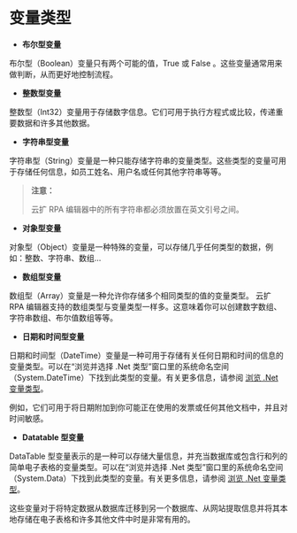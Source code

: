 # 变量类型

- **布尔型变量**

布尔型（Boolean）变量只有两个可能的值，True 或 False 。这些变量通常用来做判断，从而更好地控制流程。

- **整数型变量**

整数型（Int32）变量用于存储数字信息。它们可用于执行方程式或比较，传递重要数据和许多其他数据。

- **字符串型变量**

字符串型（String）变量是一种只能存储字符串的变量类型。这些类型的变量可用于存储任何信息，如员工姓名、用户名或任何其他字符串等等。

> **注意：**
>
> 云扩 RPA 编辑器中的所有字符串都必须放置在英文引号之间。

- **对象型变量**

对象型（Object）变量是一种特殊的变量，可以存储几乎任何类型的数据，例如：整数、字符串、数组…

- **数组型变量**

数组型（Array）变量是一种允许你存储多个相同类型的值的变量类型。
云扩 RPA 编辑器支持的数组类型与变量类型一样多。这意味着你可以创建数字数组、字符串数组、布尔值数组等等。

- **日期和时间型变量**

日期和时间型（DateTime）变量是一种可用于存储有关任何日期和时间的信息的变量类型。可以在“浏览并选择 .Net 类型”窗口里的系统命名空间（System.DateTime）下找到此类型的变量。有关更多信息，请参阅 [浏览 .Net 变量类型](./Variables.md)。

例如，它们可用于将日期附加到你可能正在使用的发票或任何其他文档中，并且对时间敏感。

- **Datatable 型变量**

DataTable 型变量表示的是一种可以存储大量信息，并充当数据库或包含行和列的简单电子表格的变量类型。可以在“浏览并选择 .Net 类型”窗口里的系统命名空间（System.Data）下找到此类型的变量。有关更多信息，请参阅 [浏览 .Net 变量类型](./Variables.md)。

这些变量对于将特定数据从数据库迁移到另一个数据库、从网站提取信息并将其本地存储在电子表格和许多其他文件中时是非常有用的。
